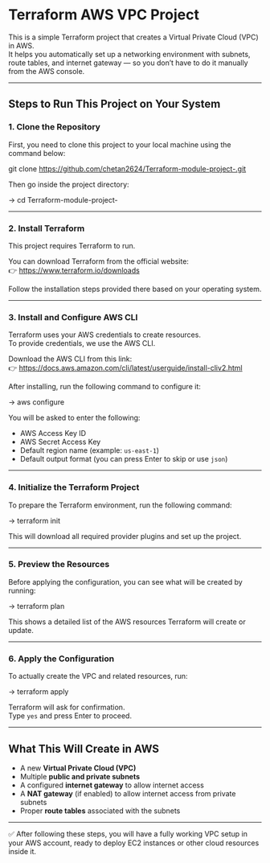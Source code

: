 # Terraform AWS VPC Project

This is a simple Terraform project that creates a Virtual Private Cloud (VPC) in AWS.  
It helps you automatically set up a networking environment with subnets, route tables, and internet gateway — so you don’t have to do it manually from the AWS console.

---

## Steps to Run This Project on Your System

### 1. Clone the Repository

First, you need to clone this project to your local machine using the command below:

git clone https://github.com/chetan2624/Terraform-module-project-.git


Then go inside the project directory:

-> cd Terraform-module-project-

---

### 2. Install Terraform

This project requires Terraform to run.

You can download Terraform from the official website:  
👉 https://www.terraform.io/downloads

Follow the installation steps provided there based on your operating system.

---

### 3. Install and Configure AWS CLI

Terraform uses your AWS credentials to create resources.  
To provide credentials, we use the AWS CLI.

Download the AWS CLI from this link:  
👉 https://docs.aws.amazon.com/cli/latest/userguide/install-cliv2.html

After installing, run the following command to configure it:

-> aws configure

You will be asked to enter the following:

- AWS Access Key ID  
- AWS Secret Access Key  
- Default region name (example: `us-east-1`)  
- Default output format (you can press Enter to skip or use `json`)

---

### 4. Initialize the Terraform Project

To prepare the Terraform environment, run the following command:

-> terraform init

This will download all required provider plugins and set up the project.

---

### 5. Preview the Resources

Before applying the configuration, you can see what will be created by running:

-> terraform plan


This shows a detailed list of the AWS resources Terraform will create or update.

---

### 6. Apply the Configuration

To actually create the VPC and related resources, run:

-> terraform apply


Terraform will ask for confirmation.  
Type `yes` and press Enter to proceed.

---

## What This Will Create in AWS

- A new **Virtual Private Cloud (VPC)**
- Multiple **public and private subnets**
- A configured **internet gateway** to allow internet access
- A **NAT gateway** (if enabled) to allow internet access from private subnets
- Proper **route tables** associated with the subnets

---

✅ After following these steps, you will have a fully working VPC setup in your AWS account, ready to deploy EC2 instances or other cloud resources inside it.







